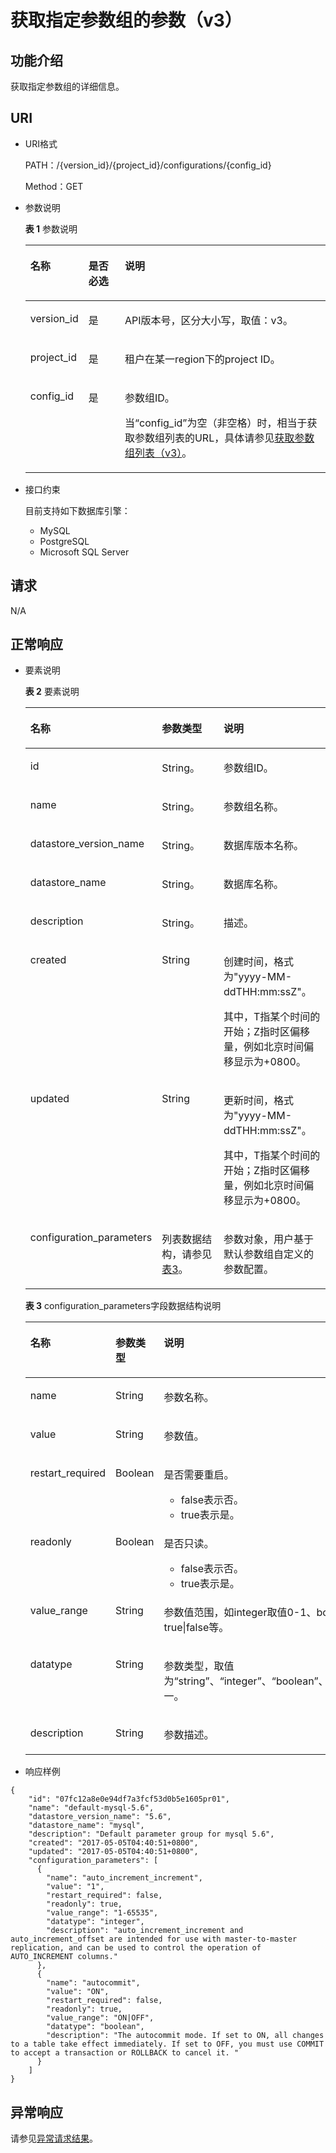 # 获取指定参数组的参数（v3）<a name="rds_09_0307"></a>

## 功能介绍<a name="section5782830193116"></a>

获取指定参数组的详细信息。

## URI<a name="section27821830203110"></a>

-   URI格式

    PATH：/\{version\_id\}/\{project\_id\}/configurations/\{config\_id\}

    Method：GET

-   参数说明

    **表 1**  参数说明

    <a name="table18782130193120"></a>
    <table><thead align="left"><tr id="row3985193020313"><th class="cellrowborder" valign="top" width="18.68%" id="mcps1.2.4.1.1"><p id="p498543073117"><a name="p498543073117"></a><a name="p498543073117"></a>名称</p>
    </th>
    <th class="cellrowborder" valign="top" width="12.21%" id="mcps1.2.4.1.2"><p id="p19985203016315"><a name="p19985203016315"></a><a name="p19985203016315"></a>是否必选</p>
    </th>
    <th class="cellrowborder" valign="top" width="69.11%" id="mcps1.2.4.1.3"><p id="p59850301315"><a name="p59850301315"></a><a name="p59850301315"></a>说明</p>
    </th>
    </tr>
    </thead>
    <tbody><tr id="row179851330143111"><td class="cellrowborder" valign="top" width="18.68%" headers="mcps1.2.4.1.1 "><p id="p49854306310"><a name="p49854306310"></a><a name="p49854306310"></a>version_id</p>
    </td>
    <td class="cellrowborder" valign="top" width="12.21%" headers="mcps1.2.4.1.2 "><p id="p4985730203110"><a name="p4985730203110"></a><a name="p4985730203110"></a>是</p>
    </td>
    <td class="cellrowborder" valign="top" width="69.11%" headers="mcps1.2.4.1.3 "><p id="p1898573093116"><a name="p1898573093116"></a><a name="p1898573093116"></a>API版本号，区分大小写，取值：v3。</p>
    </td>
    </tr>
    <tr id="row19985123013319"><td class="cellrowborder" valign="top" width="18.68%" headers="mcps1.2.4.1.1 "><p id="p198514306315"><a name="p198514306315"></a><a name="p198514306315"></a>project_id</p>
    </td>
    <td class="cellrowborder" valign="top" width="12.21%" headers="mcps1.2.4.1.2 "><p id="p2098523018318"><a name="p2098523018318"></a><a name="p2098523018318"></a>是</p>
    </td>
    <td class="cellrowborder" valign="top" width="69.11%" headers="mcps1.2.4.1.3 "><p id="p4985143012313"><a name="p4985143012313"></a><a name="p4985143012313"></a>租户在某一region下的project ID。</p>
    </td>
    </tr>
    <tr id="row9985133018318"><td class="cellrowborder" valign="top" width="18.68%" headers="mcps1.2.4.1.1 "><p id="p15985330173118"><a name="p15985330173118"></a><a name="p15985330173118"></a>config_id</p>
    </td>
    <td class="cellrowborder" valign="top" width="12.21%" headers="mcps1.2.4.1.2 "><p id="p19985530113119"><a name="p19985530113119"></a><a name="p19985530113119"></a>是</p>
    </td>
    <td class="cellrowborder" valign="top" width="69.11%" headers="mcps1.2.4.1.3 "><p id="p12985163015311"><a name="p12985163015311"></a><a name="p12985163015311"></a>参数组ID。</p>
    <p id="p169856302315"><a name="p169856302315"></a><a name="p169856302315"></a>当<span class="parmname" id="parmname1548224810507"><a name="parmname1548224810507"></a><a name="parmname1548224810507"></a>“config_id”</span>为空（非空格）时，相当于获取参数组列表的URL，具体请参见<a href="获取参数组列表（v3）.md">获取参数组列表（v3）</a>。</p>
    </td>
    </tr>
    </tbody>
    </table>


-   接口约束

    目前支持如下数据库引擎：

    -   MySQL
    -   PostgreSQL
    -   Microsoft SQL Server


## 请求<a name="section1579853020319"></a>

N/A

## 正常响应<a name="section47981430203118"></a>

-   要素说明

    **表 2**  要素说明

    <a name="table11813930113110"></a>
    <table><thead align="left"><tr id="row7985143017311"><th class="cellrowborder" valign="top" width="22.992299229922992%" id="mcps1.2.4.1.1"><p id="p6985203063120"><a name="p6985203063120"></a><a name="p6985203063120"></a>名称</p>
    </th>
    <th class="cellrowborder" valign="top" width="33.21332133213321%" id="mcps1.2.4.1.2"><p id="p798533073112"><a name="p798533073112"></a><a name="p798533073112"></a>参数类型</p>
    </th>
    <th class="cellrowborder" valign="top" width="43.79437943794379%" id="mcps1.2.4.1.3"><p id="p1498593083118"><a name="p1498593083118"></a><a name="p1498593083118"></a>说明</p>
    </th>
    </tr>
    </thead>
    <tbody><tr id="row2985193019314"><td class="cellrowborder" valign="top" width="22.992299229922992%" headers="mcps1.2.4.1.1 "><p id="p29859308311"><a name="p29859308311"></a><a name="p29859308311"></a>id</p>
    </td>
    <td class="cellrowborder" valign="top" width="33.21332133213321%" headers="mcps1.2.4.1.2 "><p id="p898543003115"><a name="p898543003115"></a><a name="p898543003115"></a>String。</p>
    </td>
    <td class="cellrowborder" valign="top" width="43.79437943794379%" headers="mcps1.2.4.1.3 "><p id="p179856307312"><a name="p179856307312"></a><a name="p179856307312"></a>参数组ID。</p>
    </td>
    </tr>
    <tr id="row298563013117"><td class="cellrowborder" valign="top" width="22.992299229922992%" headers="mcps1.2.4.1.1 "><p id="p1098533063111"><a name="p1098533063111"></a><a name="p1098533063111"></a>name</p>
    </td>
    <td class="cellrowborder" valign="top" width="33.21332133213321%" headers="mcps1.2.4.1.2 "><p id="p29855306312"><a name="p29855306312"></a><a name="p29855306312"></a>String。</p>
    </td>
    <td class="cellrowborder" valign="top" width="43.79437943794379%" headers="mcps1.2.4.1.3 "><p id="p169851303312"><a name="p169851303312"></a><a name="p169851303312"></a>参数组名称。</p>
    </td>
    </tr>
    <tr id="row17985103073115"><td class="cellrowborder" valign="top" width="22.992299229922992%" headers="mcps1.2.4.1.1 "><p id="p12985130103115"><a name="p12985130103115"></a><a name="p12985130103115"></a>datastore_version_name</p>
    </td>
    <td class="cellrowborder" valign="top" width="33.21332133213321%" headers="mcps1.2.4.1.2 "><p id="p1398503063118"><a name="p1398503063118"></a><a name="p1398503063118"></a>String。</p>
    </td>
    <td class="cellrowborder" valign="top" width="43.79437943794379%" headers="mcps1.2.4.1.3 "><p id="p398511301312"><a name="p398511301312"></a><a name="p398511301312"></a>数据库版本名称。</p>
    </td>
    </tr>
    <tr id="row69855304315"><td class="cellrowborder" valign="top" width="22.992299229922992%" headers="mcps1.2.4.1.1 "><p id="p9985183033112"><a name="p9985183033112"></a><a name="p9985183033112"></a>datastore_name</p>
    </td>
    <td class="cellrowborder" valign="top" width="33.21332133213321%" headers="mcps1.2.4.1.2 "><p id="p898583033110"><a name="p898583033110"></a><a name="p898583033110"></a>String。</p>
    </td>
    <td class="cellrowborder" valign="top" width="43.79437943794379%" headers="mcps1.2.4.1.3 "><p id="p798519306319"><a name="p798519306319"></a><a name="p798519306319"></a>数据库名称。</p>
    </td>
    </tr>
    <tr id="row151123173111"><td class="cellrowborder" valign="top" width="22.992299229922992%" headers="mcps1.2.4.1.1 "><p id="p911931113119"><a name="p911931113119"></a><a name="p911931113119"></a>description</p>
    </td>
    <td class="cellrowborder" valign="top" width="33.21332133213321%" headers="mcps1.2.4.1.2 "><p id="p6143113313"><a name="p6143113313"></a><a name="p6143113313"></a>String。</p>
    </td>
    <td class="cellrowborder" valign="top" width="43.79437943794379%" headers="mcps1.2.4.1.3 "><p id="p13111312314"><a name="p13111312314"></a><a name="p13111312314"></a>描述。</p>
    </td>
    </tr>
    <tr id="row1011231173117"><td class="cellrowborder" valign="top" width="22.992299229922992%" headers="mcps1.2.4.1.1 "><p id="p411131103118"><a name="p411131103118"></a><a name="p411131103118"></a>created</p>
    </td>
    <td class="cellrowborder" valign="top" width="33.21332133213321%" headers="mcps1.2.4.1.2 "><p id="p1410316319"><a name="p1410316319"></a><a name="p1410316319"></a>String</p>
    </td>
    <td class="cellrowborder" valign="top" width="43.79437943794379%" headers="mcps1.2.4.1.3 "><p id="p151331103117"><a name="p151331103117"></a><a name="p151331103117"></a>创建时间，格式为"yyyy-MM-ddTHH:mm:ssZ"。</p>
    <p id="p5133143114"><a name="p5133143114"></a><a name="p5133143114"></a>其中，T指某个时间的开始；Z指时区偏移量，例如北京时间偏移显示为+0800。</p>
    </td>
    </tr>
    <tr id="row1311931103118"><td class="cellrowborder" valign="top" width="22.992299229922992%" headers="mcps1.2.4.1.1 "><p id="p17163113113"><a name="p17163113113"></a><a name="p17163113113"></a>updated</p>
    </td>
    <td class="cellrowborder" valign="top" width="33.21332133213321%" headers="mcps1.2.4.1.2 "><p id="p201831203110"><a name="p201831203110"></a><a name="p201831203110"></a>String</p>
    </td>
    <td class="cellrowborder" valign="top" width="43.79437943794379%" headers="mcps1.2.4.1.3 "><p id="p81103193116"><a name="p81103193116"></a><a name="p81103193116"></a>更新时间，格式为"yyyy-MM-ddTHH:mm:ssZ"。</p>
    <p id="p211831173119"><a name="p211831173119"></a><a name="p211831173119"></a>其中，T指某个时间的开始；Z指时区偏移量，例如北京时间偏移显示为+0800。</p>
    </td>
    </tr>
    <tr id="row71193183116"><td class="cellrowborder" valign="top" width="22.992299229922992%" headers="mcps1.2.4.1.1 "><p id="p31731193114"><a name="p31731193114"></a><a name="p31731193114"></a>configuration_parameters</p>
    </td>
    <td class="cellrowborder" valign="top" width="33.21332133213321%" headers="mcps1.2.4.1.2 "><p id="p181231143111"><a name="p181231143111"></a><a name="p181231143111"></a>列表数据结构，请参见<a href="#rds_09_0307__table082923016312">表3</a>。</p>
    </td>
    <td class="cellrowborder" valign="top" width="43.79437943794379%" headers="mcps1.2.4.1.3 "><p id="p14115316313"><a name="p14115316313"></a><a name="p14115316313"></a>参数对象，用户基于默认参数组自定义的参数配置。</p>
    </td>
    </tr>
    </tbody>
    </table>

    **表 3**  configuration\_parameters字段数据结构说明

    <a name="table082923016312"></a>
    <table><thead align="left"><tr id="row21193111315"><th class="cellrowborder" valign="top" width="33.33333333333333%" id="mcps1.2.4.1.1"><p id="p71203111314"><a name="p71203111314"></a><a name="p71203111314"></a>名称</p>
    </th>
    <th class="cellrowborder" valign="top" width="33.33333333333333%" id="mcps1.2.4.1.2"><p id="p16111316315"><a name="p16111316315"></a><a name="p16111316315"></a>参数类型</p>
    </th>
    <th class="cellrowborder" valign="top" width="33.33333333333333%" id="mcps1.2.4.1.3"><p id="p111203123114"><a name="p111203123114"></a><a name="p111203123114"></a>说明</p>
    </th>
    </tr>
    </thead>
    <tbody><tr id="row111143115316"><td class="cellrowborder" valign="top" width="33.33333333333333%" headers="mcps1.2.4.1.1 "><p id="p15193113119"><a name="p15193113119"></a><a name="p15193113119"></a>name</p>
    </td>
    <td class="cellrowborder" valign="top" width="33.33333333333333%" headers="mcps1.2.4.1.2 "><p id="p15133143116"><a name="p15133143116"></a><a name="p15133143116"></a>String</p>
    </td>
    <td class="cellrowborder" valign="top" width="33.33333333333333%" headers="mcps1.2.4.1.3 "><p id="p1911631113116"><a name="p1911631113116"></a><a name="p1911631113116"></a>参数名称。</p>
    </td>
    </tr>
    <tr id="row21631123112"><td class="cellrowborder" valign="top" width="33.33333333333333%" headers="mcps1.2.4.1.1 "><p id="p41131113118"><a name="p41131113118"></a><a name="p41131113118"></a>value</p>
    </td>
    <td class="cellrowborder" valign="top" width="33.33333333333333%" headers="mcps1.2.4.1.2 "><p id="p3143163120"><a name="p3143163120"></a><a name="p3143163120"></a>String</p>
    </td>
    <td class="cellrowborder" valign="top" width="33.33333333333333%" headers="mcps1.2.4.1.3 "><p id="p101173163114"><a name="p101173163114"></a><a name="p101173163114"></a>参数值。</p>
    </td>
    </tr>
    <tr id="row181103123113"><td class="cellrowborder" valign="top" width="33.33333333333333%" headers="mcps1.2.4.1.1 "><p id="p1611531103116"><a name="p1611531103116"></a><a name="p1611531103116"></a>restart_required</p>
    </td>
    <td class="cellrowborder" valign="top" width="33.33333333333333%" headers="mcps1.2.4.1.2 "><p id="p1173112316"><a name="p1173112316"></a><a name="p1173112316"></a>Boolean</p>
    </td>
    <td class="cellrowborder" valign="top" width="33.33333333333333%" headers="mcps1.2.4.1.3 "><p id="p912312316"><a name="p912312316"></a><a name="p912312316"></a>是否需要重启。</p>
    <a name="ul5163173111"></a><a name="ul5163173111"></a><ul id="ul5163173111"><li>false表示否。</li><li>true表示是。</li></ul>
    </td>
    </tr>
    <tr id="row19143133112"><td class="cellrowborder" valign="top" width="33.33333333333333%" headers="mcps1.2.4.1.1 "><p id="p61123173117"><a name="p61123173117"></a><a name="p61123173117"></a>readonly</p>
    </td>
    <td class="cellrowborder" valign="top" width="33.33333333333333%" headers="mcps1.2.4.1.2 "><p id="p01173117316"><a name="p01173117316"></a><a name="p01173117316"></a>Boolean</p>
    </td>
    <td class="cellrowborder" valign="top" width="33.33333333333333%" headers="mcps1.2.4.1.3 "><p id="p141531103113"><a name="p141531103113"></a><a name="p141531103113"></a>是否只读。</p>
    <a name="ul17119318311"></a><a name="ul17119318311"></a><ul id="ul17119318311"><li>false表示否。</li><li>true表示是。</li></ul>
    </td>
    </tr>
    <tr id="row7123117315"><td class="cellrowborder" valign="top" width="33.33333333333333%" headers="mcps1.2.4.1.1 "><p id="p1611431113120"><a name="p1611431113120"></a><a name="p1611431113120"></a>value_range</p>
    </td>
    <td class="cellrowborder" valign="top" width="33.33333333333333%" headers="mcps1.2.4.1.2 "><p id="p91131133112"><a name="p91131133112"></a><a name="p91131133112"></a>String</p>
    </td>
    <td class="cellrowborder" valign="top" width="33.33333333333333%" headers="mcps1.2.4.1.3 "><p id="p16111312319"><a name="p16111312319"></a><a name="p16111312319"></a>参数值范围，如integer取值0-1、boolean取值true|false等。</p>
    </td>
    </tr>
    <tr id="row13173119316"><td class="cellrowborder" valign="top" width="33.33333333333333%" headers="mcps1.2.4.1.1 "><p id="p411231173116"><a name="p411231173116"></a><a name="p411231173116"></a>datatype</p>
    </td>
    <td class="cellrowborder" valign="top" width="33.33333333333333%" headers="mcps1.2.4.1.2 "><p id="p41193103117"><a name="p41193103117"></a><a name="p41193103117"></a>String</p>
    </td>
    <td class="cellrowborder" valign="top" width="33.33333333333333%" headers="mcps1.2.4.1.3 "><p id="p4120314313"><a name="p4120314313"></a><a name="p4120314313"></a>参数类型，取值为“string”、“integer”、“boolean”、“list”或“float”之一。</p>
    </td>
    </tr>
    <tr id="row161113143113"><td class="cellrowborder" valign="top" width="33.33333333333333%" headers="mcps1.2.4.1.1 "><p id="p1911312314"><a name="p1911312314"></a><a name="p1911312314"></a>description</p>
    </td>
    <td class="cellrowborder" valign="top" width="33.33333333333333%" headers="mcps1.2.4.1.2 "><p id="p17110317319"><a name="p17110317319"></a><a name="p17110317319"></a>String</p>
    </td>
    <td class="cellrowborder" valign="top" width="33.33333333333333%" headers="mcps1.2.4.1.3 "><p id="p1215315318"><a name="p1215315318"></a><a name="p1215315318"></a>参数描述。</p>
    </td>
    </tr>
    </tbody>
    </table>


-   响应样例

```
{ 
    "id": "07fc12a8e0e94df7a3fcf53d0b5e1605pr01", 
    "name": "default-mysql-5.6", 
    "datastore_version_name": "5.6", 
    "datastore_name": "mysql", 
    "description": "Default parameter group for mysql 5.6", 
    "created": "2017-05-05T04:40:51+0800", 
    "updated": "2017-05-05T04:40:51+0800", 
    "configuration_parameters": [ 
      { 
        "name": "auto_increment_increment", 
        "value": "1", 
        "restart_required": false, 
        "readonly": true, 
        "value_range": "1-65535", 
        "datatype": "integer", 
        "description": "auto_increment_increment and auto_increment_offset are intended for use with master-to-master replication, and can be used to control the operation of AUTO_INCREMENT columns." 
      }, 
      { 
        "name": "autocommit", 
        "value": "ON", 
        "restart_required": false, 
        "readonly": true, 
        "value_range": "ON|OFF", 
        "datatype": "boolean", 
        "description": "The autocommit mode. If set to ON, all changes to a table take effect immediately. If set to OFF, you must use COMMIT to accept a transaction or ROLLBACK to cancel it. " 
      } 
    ] 
}
```

## 异常响应<a name="section5861183016317"></a>

请参见[异常请求结果](异常请求结果.md)。


